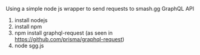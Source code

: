 Using a simple node js wrapper to send requests to smash.gg GraphQL API 

1. install nodejs
2. install npm
3. npm install graphql-request (as seen in https://github.com/prisma/graphql-request)
4. node sgg.js

